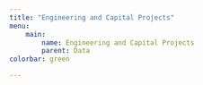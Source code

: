 ```yaml
---
title: "Engineering and Capital Projects"
menu:
    main:
        name: Engineering and Capital Projects
        parent: Data
colorbar: green

---
```

